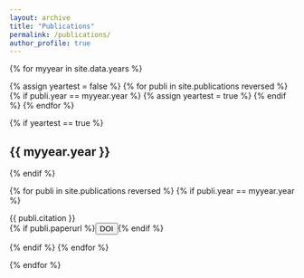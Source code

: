 ```yaml
---
layout: archive
title: "Publications"
permalink: /publications/
author_profile: true
---
```


<style>
.btn{
    margin-bottom:0;
}
.jumbotron{
    padding-bottom:0px;
    padding-top:5px;
    margin-top:10px;
    margin-bottom:10px
}
</style>


{% for myyear in site.data.years %}

{% assign yeartest = false %}
{% for publi in site.publications reversed %}
  {% if publi.year == myyear.year %}
   {% assign yeartest = true %}
  {% endif %}
{% endfor %}


{% if yeartest == true %}
## {{ myyear.year }}
{% endif %}

{% for publi in site.publications reversed %}
{% if publi.year == myyear.year %}

  {{ publi.citation }}<br/>
  {% if publi.paperurl %}<a href="{{ publi.paperurl }}" target="_blank"><button type="button" class="btn btn-sm btn-success">DOI</button></a>{% endif %}

{% endif %}
{% endfor %}

{% endfor %}
